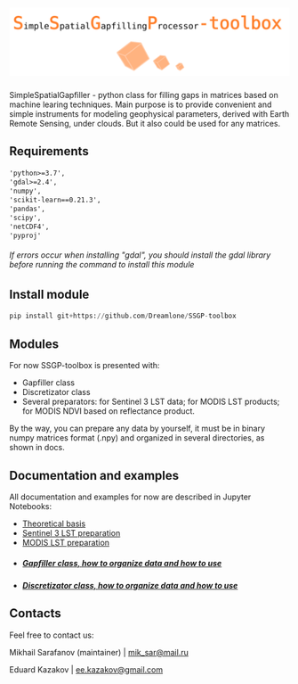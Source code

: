 # ![SSGP_label.png](https://raw.githubusercontent.com/Dreamlone/SSGP-toolbox/master/Supplementary/images/label.png)


SimpleSpatialGapfiller - python class for filling gaps in matrices based on machine learing techniques. Main purpose is to provide convenient and simple instruments for modeling geophysical parameters, derived with Earth Remote Sensing, under clouds. But it also could be used for any matrices.

## Requirements
    'python>=3.7',
    'gdal>=2.4',
    'numpy',
    'scikit-learn==0.21.3',
    'pandas',
    'scipy',
    'netCDF4',
    'pyproj' 

###### If errors occur when installing "gdal", you should install the gdal library before running the command to install this module

## Install module

```python
pip install git+https://github.com/Dreamlone/SSGP-toolbox
```

## Modules

For now SSGP-toolbox is presented with:
 - Gapfiller class
 - Discretizator class
 - Several preparators: for Sentinel 3 LST data; for MODIS LST products; for MODIS NDVI based on reflectance product.
 
 By the way, you can prepare any data by yourself, it must be in binary numpy matrices format (.npy) and organized in several directories, as shown in docs.

## Documentation and examples

All documentation and examples for now are described in Jupyter Notebooks:
 - [Theoretical basis](https://github.com/Dreamlone/SSGP-toolbox/tree/master/Notebooks/Theoretical_basis.ipynb)
 - [Sentinel 3 LST preparation](https://github.com/Dreamlone/SSGP-toolbox/tree/master/Notebooks/Prepare_S3LST.ipynb)
 - [MODIS LST preparation](https://github.com/Dreamlone/SSGP-toolbox/tree/master/Notebooks/Prepare_MODIS_LST.ipynb)
 - ##### [Gapfiller class, how to organize data and how to use](https://github.com/Dreamlone/SSGP-toolbox/tree/master/Notebooks/Gapfilling.ipynb)
 - ##### [Discretizator class, how to organize data and how to use](https://github.com/Dreamlone/SSGP-toolbox/tree/master/Notebooks/Discretizator.ipynb)

## Contacts

Feel free to contact us:

Mikhail Sarafanov (maintainer) | mik_sar@mail.ru

Eduard Kazakov | ee.kazakov@gmail.com





